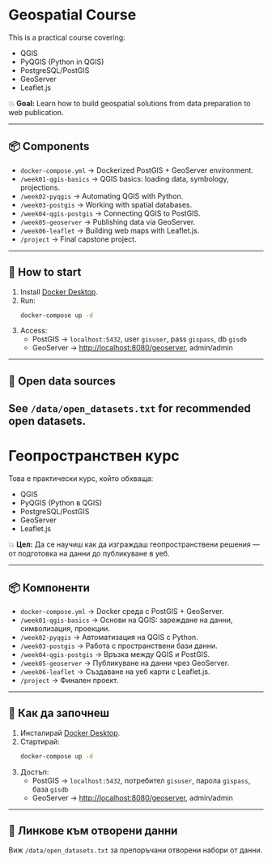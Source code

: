 # Geospatial Course

This is a practical course covering:

- QGIS
- PyQGIS (Python in QGIS)
- PostgreSQL/PostGIS
- GeoServer
- Leaflet.js

💥 **Goal:** Learn how to build geospatial solutions from data preparation to web publication.

---

## 📦 Components

- `docker-compose.yml` → Dockerized PostGIS + GeoServer environment.
- `/week01-qgis-basics` → QGIS basics: loading data, symbology, projections.
- `/week02-pyqgis` → Automating QGIS with Python.
- `/week03-postgis` → Working with spatial databases.
- `/week04-qgis-postgis` → Connecting QGIS to PostGIS.
- `/week05-geoserver` → Publishing data via GeoServer.
- `/week06-leaflet` → Building web maps with Leaflet.js.
- `/project` → Final capstone project.

---

## 🚀 How to start

1. Install [Docker Desktop](https://www.docker.com/products/docker-desktop).
2. Run:
    ```bash
    docker-compose up -d
    ```
3. Access:
    - PostGIS → `localhost:5432`, user `gisuser`, pass `gispass`, db `gisdb`
    - GeoServer → [http://localhost:8080/geoserver](http://localhost:8080/geoserver), admin/admin

---

## 🔗 Open data sources

See `/data/open_datasets.txt` for recommended open datasets.
---------------------------------------------------------------------------------------------------
# Геопространствен курс

Това е практически курс, който обхваща:

- QGIS
- PyQGIS (Python в QGIS)
- PostgreSQL/PostGIS
- GeoServer
- Leaflet.js

💥 **Цел:** Да се научиш как да изграждаш геопространствени решения — от подготовка на данни до публикуване в уеб.

---

## 📦 Компоненти

- `docker-compose.yml` → Docker среда с PostGIS + GeoServer.
- `/week01-qgis-basics` → Основи на QGIS: зареждане на данни, символизация, проекции.
- `/week02-pyqgis` → Автоматизация на QGIS с Python.
- `/week03-postgis` → Работа с пространствени бази данни.
- `/week04-qgis-postgis` → Връзка между QGIS и PostGIS.
- `/week05-geoserver` → Публикуване на данни чрез GeoServer.
- `/week06-leaflet` → Създаване на уеб карти с Leaflet.js.
- `/project` → Финален проект.

---

## 🚀 Как да започнеш

1. Инсталирай [Docker Desktop](https://www.docker.com/products/docker-desktop).
2. Стартирай:
    ```bash
    docker-compose up -d
    ```
3. Достъп:
    - PostGIS → `localhost:5432`, потребител `gisuser`, парола `gispass`, база `gisdb`
    - GeoServer → [http://localhost:8080/geoserver](http://localhost:8080/geoserver), admin/admin

---

## 🔗 Линкове към отворени данни

Виж `/data/open_datasets.txt` за препоръчани отворени набори от данни.
